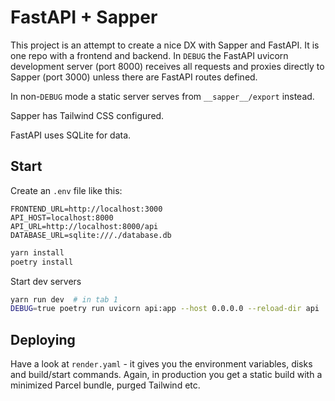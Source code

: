# FastAPI + Sapper

This project is an attempt to create a nice DX with Sapper and FastAPI. It is
one repo with a frontend and backend. In `DEBUG` the FastAPI uvicorn development
server (port 8000) receives all requests and proxies directly to Sapper (port 3000) unless there are FastAPI routes defined.

In non-`DEBUG` mode a static server serves from `__sapper__/export` instead.

Sapper has Tailwind CSS configured.

FastAPI uses SQLite for data.

## Start

Create an `.env` file like this:

```
FRONTEND_URL=http://localhost:3000
API_HOST=localhost:8000
API_URL=http://localhost:8000/api
DATABASE_URL=sqlite:///./database.db
```

```bash
yarn install
poetry install
```

Start dev servers

```bash
yarn run dev  # in tab 1
DEBUG=true poetry run uvicorn api:app --host 0.0.0.0 --reload-dir api  # in tab 2
```

## Deploying

Have a look at `render.yaml` - it gives you the environment variables, disks and
build/start commands. Again, in production you get a static build with a
minimized Parcel bundle, purged Tailwind etc.
